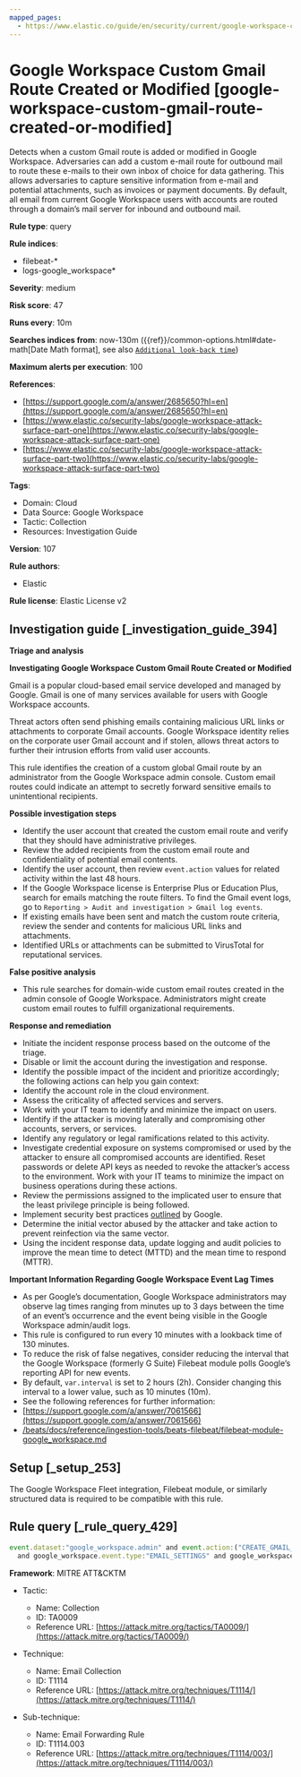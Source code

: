 ```yaml
---
mapped_pages:
  - https://www.elastic.co/guide/en/security/current/google-workspace-custom-gmail-route-created-or-modified.html
---
```


# Google Workspace Custom Gmail Route Created or Modified [google-workspace-custom-gmail-route-created-or-modified]

Detects when a custom Gmail route is added or modified in Google Workspace. Adversaries can add a custom e-mail route for outbound mail to route these e-mails to their own inbox of choice for data gathering. This allows adversaries to capture sensitive information from e-mail and potential attachments, such as invoices or payment documents. By default, all email from current Google Workspace users with accounts are routed through a domain’s mail server for inbound and outbound mail.

**Rule type**: query

**Rule indices**:

* filebeat-*
* logs-google_workspace*

**Severity**: medium

**Risk score**: 47

**Runs every**: 10m

**Searches indices from**: now-130m ({{ref}}/common-options.html#date-math[Date Math format], see also [`Additional look-back time`](docs-content://solutions/security/detect-and-alert/create-detection-rule.md#rule-schedule))

**Maximum alerts per execution**: 100

**References**:

* [https://support.google.com/a/answer/2685650?hl=en](https://support.google.com/a/answer/2685650?hl=en)
* [https://www.elastic.co/security-labs/google-workspace-attack-surface-part-one](https://www.elastic.co/security-labs/google-workspace-attack-surface-part-one)
* [https://www.elastic.co/security-labs/google-workspace-attack-surface-part-two](https://www.elastic.co/security-labs/google-workspace-attack-surface-part-two)

**Tags**:

* Domain: Cloud
* Data Source: Google Workspace
* Tactic: Collection
* Resources: Investigation Guide

**Version**: 107

**Rule authors**:

* Elastic

**Rule license**: Elastic License v2

## Investigation guide [_investigation_guide_394]

**Triage and analysis**

**Investigating Google Workspace Custom Gmail Route Created or Modified**

Gmail is a popular cloud-based email service developed and managed by Google. Gmail is one of many services available for users with Google Workspace accounts.

Threat actors often send phishing emails containing malicious URL links or attachments to corporate Gmail accounts. Google Workspace identity relies on the corporate user Gmail account and if stolen, allows threat actors to further their intrusion efforts from valid user accounts.

This rule identifies the creation of a custom global Gmail route by an administrator from the Google Workspace admin console. Custom email routes could indicate an attempt to secretly forward sensitive emails to unintentional recipients.

**Possible investigation steps**

* Identify the user account that created the custom email route and verify that they should have administrative privileges.
* Review the added recipients from the custom email route and confidentiality of potential email contents.
* Identify the user account, then review `event.action` values for related activity within the last 48 hours.
* If the Google Workspace license is Enterprise Plus or Education Plus, search for emails matching the route filters. To find the Gmail event logs, go to `Reporting > Audit and investigation > Gmail log events`.
* If existing emails have been sent and match the custom route criteria, review the sender and contents for malicious URL links and attachments.
* Identified URLs or attachments can be submitted to VirusTotal for reputational services.

**False positive analysis**

* This rule searches for domain-wide custom email routes created in the admin console of Google Workspace. Administrators might create custom email routes to fulfill organizational requirements.

**Response and remediation**

* Initiate the incident response process based on the outcome of the triage.
* Disable or limit the account during the investigation and response.
* Identify the possible impact of the incident and prioritize accordingly; the following actions can help you gain context:
* Identify the account role in the cloud environment.
* Assess the criticality of affected services and servers.
* Work with your IT team to identify and minimize the impact on users.
* Identify if the attacker is moving laterally and compromising other accounts, servers, or services.
* Identify any regulatory or legal ramifications related to this activity.
* Investigate credential exposure on systems compromised or used by the attacker to ensure all compromised accounts are identified. Reset passwords or delete API keys as needed to revoke the attacker’s access to the environment. Work with your IT teams to minimize the impact on business operations during these actions.
* Review the permissions assigned to the implicated user to ensure that the least privilege principle is being followed.
* Implement security best practices [outlined](https://support.google.com/a/answer/7587183) by Google.
* Determine the initial vector abused by the attacker and take action to prevent reinfection via the same vector.
* Using the incident response data, update logging and audit policies to improve the mean time to detect (MTTD) and the mean time to respond (MTTR).

**Important Information Regarding Google Workspace Event Lag Times**

* As per Google’s documentation, Google Workspace administrators may observe lag times ranging from minutes up to 3 days between the time of an event’s occurrence and the event being visible in the Google Workspace admin/audit logs.
* This rule is configured to run every 10 minutes with a lookback time of 130 minutes.
* To reduce the risk of false negatives, consider reducing the interval that the Google Workspace (formerly G Suite) Filebeat module polls Google’s reporting API for new events.
* By default, `var.interval` is set to 2 hours (2h). Consider changing this interval to a lower value, such as 10 minutes (10m).
* See the following references for further information:
* [https://support.google.com/a/answer/7061566](https://support.google.com/a/answer/7061566)
* [/beats/docs/reference/ingestion-tools/beats-filebeat/filebeat-module-google_workspace.md](beats://reference/filebeat/filebeat-module-google_workspace.md)


## Setup [_setup_253]

The Google Workspace Fleet integration, Filebeat module, or similarly structured data is required to be compatible with this rule.


## Rule query [_rule_query_429]

```js
event.dataset:"google_workspace.admin" and event.action:("CREATE_GMAIL_SETTING" or "CHANGE_GMAIL_SETTING")
  and google_workspace.event.type:"EMAIL_SETTINGS" and google_workspace.admin.setting.name:("EMAIL_ROUTE" or "MESSAGE_SECURITY_RULE")
```

**Framework**: MITRE ATT&CKTM

* Tactic:

    * Name: Collection
    * ID: TA0009
    * Reference URL: [https://attack.mitre.org/tactics/TA0009/](https://attack.mitre.org/tactics/TA0009/)

* Technique:

    * Name: Email Collection
    * ID: T1114
    * Reference URL: [https://attack.mitre.org/techniques/T1114/](https://attack.mitre.org/techniques/T1114/)

* Sub-technique:

    * Name: Email Forwarding Rule
    * ID: T1114.003
    * Reference URL: [https://attack.mitre.org/techniques/T1114/003/](https://attack.mitre.org/techniques/T1114/003/)



